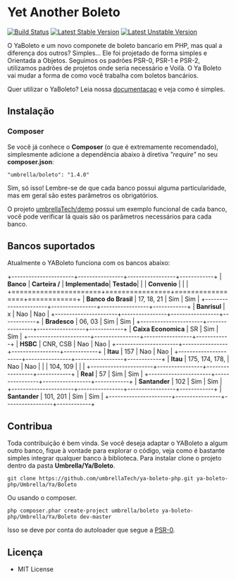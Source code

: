 # Yet Another Boleto


[![Build Status](https://travis-ci.org/umbrellaTech/ya-boleto-php.png?branch=master)](https://travis-ci.org/umbrellaTech/ya-boleto-php)
[![Latest Stable Version](https://poser.pugx.org/umbrella/boleto/v/stable.png)](https://packagist.org/packages/umbrella/boleto)
[![Latest Unstable Version](https://poser.pugx.org/umbrella/boleto/v/unstable.png)](https://packagist.org/packages/umbrella/boleto)

O YaBoleto e um novo componete de boleto bancario em PHP, mas qual a diferença dos outros? Simples... Ele foi projetado de forma simples e Orientada a Objetos.
Seguimos os padrões PSR-0, PSR-1 e PSR-2, utilizamos padrões de projetos onde seria necessário e Voilà. O Ya Boleto vai mudar a forma de como você trabalha com boletos bancários.

Quer utilizar o YaBoleto? Leia nossa [documentaçao][2] e veja como é simples.

## Instalação
### Composer
Se você já conhece o **Composer** (o que é extremamente recomendado), simplesmente adicione a dependência abaixo à diretiva *"require"* no seu **composer.json**:
```
"umbrella/boleto": "1.4.0"
```

Sim, só isso! Lembre-se de que cada banco possui alguma particularidade, mas em geral são estes parâmetros os obrigatórios. 

O projeto [umbrellaTech/demo][1] possui um exemplo funcional de cada banco, você pode verificar lá quais são os parâmetros necessários para cada banco.

## Bancos suportados
Atualmente o YABoleto funciona com os bancos abaixo:


 +----------------------+----------------+-----------------+------------+
 | **Banco**            | **Carteira /** | **Implementado**| **Testado**|
 |                      | **Convenio**   |                 |            |
 +======================+================+=================+============+
 | **Banco do Brasil**  | 17, 18, 21     | Sim             | Sim        |
 +----------------------+----------------+-----------------+------------+
 | **Banrisul**         | x              | Nao             | Nao        |
 +----------------------+----------------+-----------------+------------+
 | **Bradesco**         | 06, 03         | Sim             | Sim        |
 +----------------------+----------------+-----------------+------------+
 | **Caixa Economica**  | SR             | Sim             | Sim        |
 +----------------------+----------------+-----------------+------------+
 | **HSBC**             | CNR, CSB       | Nao             | Nao        |
 +----------------------+----------------+-----------------+------------+
 | **Itau**             | 157            | Nao             | Nao        |
 +----------------------+----------------+-----------------+------------+
 | **Itau**             | 175, 174, 178, | Nao             | Nao        |
 |                      | 104, 109       |                 |            |
 +----------------------+----------------+-----------------+------------+
 | **Real**             | 57             | Sim             | Sim        |
 +----------------------+----------------+-----------------+------------+
 | **Santander**        | 102            | Sim             | Sim        |
 +----------------------+----------------+-----------------+------------+
 | **Santander**        | 101, 201       | Sim             | Sim        |
 +----------------------+----------------+-----------------+------------+

## Contribua
Toda contribuição é bem vinda. Se você deseja adaptar o YABoleto a algum outro banco, fique à vontade para explorar o código, 
veja como é bastante simples integrar qualquer banco à biblioteca. Para instalar clone o projeto dentro da pasta **Umbrella/Ya/Boleto**.
```
git clone https://github.com/umbrellaTech/ya-boleto-php.git ya-boleto-php/Umbrella/Ya/Boleto
```
Ou usando o composer.
```
php composer.phar create-project umbrella/boleto ya-boleto-php/Umbrella/Ya/Boleto dev-master
```
Isso se deve por conta do autoloader que segue a [PSR-0][3].

## Licença

* MIT License

[1]: https://github.com/umbrellaTech/ya-boleto-demo
[2]: https://github.com/umbrellaTech/ya-boleto-php/docs
[3]: https://github.com/php-fig/fig-standards/blob/master/accepted/PSR-0.md
